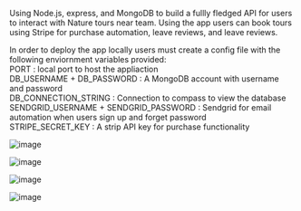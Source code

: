 Using Node.js, express, and MongoDB to build a fullly fledged API for users to interact with Nature tours near team. Using the app users can book tours using Stripe for purchase automation, leave reviews, and leave reviews.
  
In order to deploy the app locally users must create a config file with the following enviornment variables provided:  
PORT : local port to host the appliaction  
DB_USERNAME + DB_PASSWORD : A MongoDB account with username and password  
DB_CONNECTION_STRING : Connection to compass to view the database  
SENDGRID_USERNAME + SENDGRID_PASSWORD : Sendgrid for email automation when users sign up and forget password  
STRIPE_SECRET_KEY : A strip API key for purchase functionality  

![image](https://github.com/user-attachments/assets/109211b6-0ef6-4414-b03b-bc291b352ab6)

![image](https://github.com/user-attachments/assets/f4f108c2-95aa-4987-a5df-98a8660c282f)

![image](https://github.com/user-attachments/assets/37d3bb72-39e1-4406-9d25-2c6c3631907a)

![image](https://github.com/user-attachments/assets/51f15004-74b3-40f4-a18e-ef6316d4c23f)

